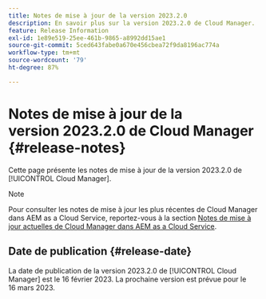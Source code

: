```yaml
---
title: Notes de mise à jour de la version 2023.2.0
description: En savoir plus sur la version 2023.2.0 de Cloud Manager.
feature: Release Information
exl-id: 1e89e519-25ee-461b-9865-a8992dd15ae1
source-git-commit: 5ced643fabe0a670e456cbea72f9da8196ac774a
workflow-type: tm+mt
source-wordcount: '79'
ht-degree: 87%

---
```


# Notes de mise à jour de la version 2023.2.0 de Cloud Manager {#release-notes}

Cette page présente les notes de mise à jour de la version 2023.2.0 de [!UICONTROL Cloud Manager].

>[!NOTE]
>
>Pour consulter les notes de mise à jour les plus récentes de Cloud Manager dans AEM as a Cloud Service, reportez-vous à la section [Notes de mise à jour actuelles de Cloud Manager dans AEM as a Cloud Service](https://experienceleague.adobe.com/fr/docs/experience-manager-cloud-service/content/release-notes/cloud-manager/current).

## Date de publication {#release-date}

La date de publication de la version 2023.2.0 de [!UICONTROL Cloud Manager] est le 16 février 2023. La prochaine version est prévue pour le 16 mars 2023.
